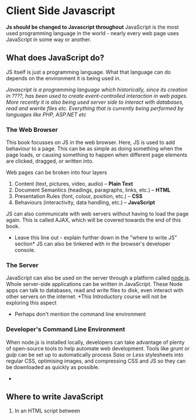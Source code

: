 # Client Side Javascript
**Js should be changed to Javascript throughout**
JavaScript is the most used programming language in the world - nearly every web page uses JavaScript in some way or another.

## What does JavaScript do?

JS itself is just a programming language. What that language can do depends on the environment it is being used in.

*Javascript  is a programming language which historically, since its creation in ????, has been used to create event-controlled interaction in web pages. 
More recently it is also being used server side to interact with databases, read and wwrite files etc. Everything that is currently being performed by languages like PHP, ASP.NET etc*


### The Web Browser

This book focusses on JS in the web browser. Here, JS is used to add behaviour to a page. This can be as simple as doing something when the page loads, or causing something to happen when different page elements are clicked, dragged, or written into.

Web pages can be broken into four layers

1. Content (text, pictures, video, audio) – **Plain Text**
2. Document Semantics (headings, paragraphs, links, etc.) – **HTML**
3. Presentation Rules (font, colour, position, etc.) – **CSS**
4. Behaviours (interactivity, data handling, etc.) – **JavaScript**

JS can also communicate with web servers without having to load the page again. This is called AJAX, which will be covered towards the end of this book.
* Leave this line out  - explain further down in the "where to write JS" section*
JS can also be tinkered with in the browser's developer console.

### The Server

JavaScript can also be used on the server through a platform called [node.js](http://nodejs.org). Whole server-side applications can be written in JavaScript. These Node apps can talk to databases, read and write files to disk, even interact with other servers on the internet.
*This Introductory course will not be exploring this aspect
* Perhaps don't mention the command line environment
### Developer's Command Line Environment

When node.js is installed locally, developers can take advantage of plenty of open-source tools to help automate web development. Tools like *grunt* or *gulp* can be set up to automatically process *Sass* or *Less* stylesheets into regular CSS, optimising images, and compressing CSS and JS so they can be downloaded as quickly as possible.

*
## Where to write JavaScript
1. In an HTML script between <script> tags
2) In a separate file which is referred to in the HTML files eg
3) When developing, Javascript can be written directly into the "developer console"
*

### Developer Console

The console is a place where you can type JS and see what it does straight away. What you type can even change the web page you have open.

Each web browser has a developer's console built in. Some browser's consoles are more powerful than others.

###### Exercise:

* Locate the developer's console in three web browsers:
	* Google Chrome
	* Firefox
	* Internet Explorer or Safari
* Find where you can type the following code into, and run it.
	* `alert("Hello, world!");`
* For your three web browsers, discover and memorise the keyboard shortcuts for toggling the JS Console. 

### HTML Files

We can include JavaScript directly inside an .html file with the following code:

```html
<script>
	alert("Hello, world!");
</script>
```

### JS files

We can also keep our JavaScript in external files, and include those files on any pages that need it.

```html
<script src="js/form-validation.js"></script>
```

*Note*: When the `src` attribute is present, any script inside the script element is ignored. You can write comments here if you must, but actual code will be ignored.[1]

[1]:http://www.w3.org/TR/html5/scripting-1.html#inline-documentation-for-external-scripts

*Aside:* In older versions of Internet Explorer, the contents of the linked file would essentially be copied from the file and placed between the `<script>` tags as if it had been there all along. This made working JS in IE harder as the browser would report incorrect line numbers with errors.

**Best Practice**: All script tags should live just above the closing `</body>` tag. This lets the browser focus on downloading CSS, Images and other external resources before trying to download and execute scripts, speeding up the page load time.

**Tired Practice**: Old HTML resources will recommend you put your `<script>` elements in the `<head>` element, however, this can potentially have a negative impact on the page's loading speed.

**Worst Practice**: JavaScript attributes:

* `<a href="javascript:alert('nope');">...</a>`
* `<span onclick="alert('nope');">...</span>`

In the same way in CSS you want to use `class` attributes over `style` attributes and clearly separating your presentation layer from the document, avoid writing JS in attribute form like this. Keep your behaviour layer separate from your document and presentation layers.

**The Extra Mile**: The attributes `async` and `defer` can give better control over how your code will load. * Research and discuss why these options have been provided
